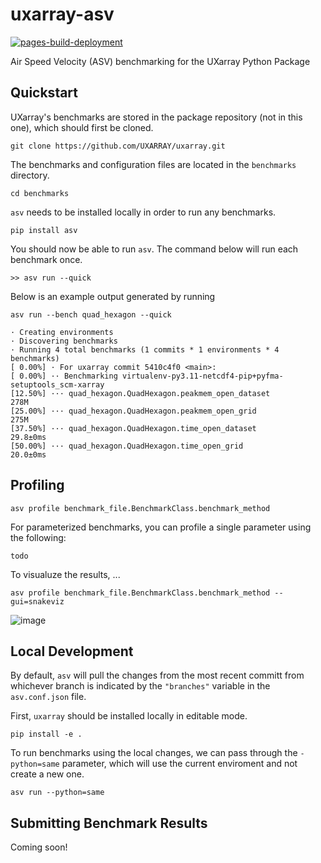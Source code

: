 # uxarray-asv
[![pages-build-deployment](https://github.com/UXARRAY/uxarray-asv/actions/workflows/pages/pages-build-deployment/badge.svg)](https://github.com/UXARRAY/uxarray-asv/actions/workflows/pages/pages-build-deployment)

Air Speed Velocity (ASV) benchmarking for the UXarray Python Package

## Quickstart

UXarray's benchmarks are stored in the package repository (not in this one), which should first be cloned. 
```
git clone https://github.com/UXARRAY/uxarray.git
```

The benchmarks and configuration files are located in the `benchmarks` directory.
```
cd benchmarks
```
`asv` needs to be installed locally in order to run any benchmarks. 
```
pip install asv
```
You should now be able to run `asv`. The command below will run each benchmark once. 
```
>> asv run --quick
```

Below is an example output generated by running
```
asv run --bench quad_hexagon --quick
```
```
· Creating environments
· Discovering benchmarks
· Running 4 total benchmarks (1 commits * 1 environments * 4 benchmarks)
[ 0.00%] · For uxarray commit 5410c4f0 <main>:
[ 0.00%] ·· Benchmarking virtualenv-py3.11-netcdf4-pip+pyfma-setuptools_scm-xarray
[12.50%] ··· quad_hexagon.QuadHexagon.peakmem_open_dataset                                                                                                               278M
[25.00%] ··· quad_hexagon.QuadHexagon.peakmem_open_grid                                                                                                                  275M
[37.50%] ··· quad_hexagon.QuadHexagon.time_open_dataset                                                                                                              29.8±0ms
[50.00%] ··· quad_hexagon.QuadHexagon.time_open_grid                                                                                                                 20.0±0ms
```

## Profiling
```
asv profile benchmark_file.BenchmarkClass.benchmark_method
```

For parameterized benchmarks, you can profile a single parameter using the following:

```
todo
```

To visualuze the results, ...
```
asv profile benchmark_file.BenchmarkClass.benchmark_method --gui=snakeviz
```

![image](https://github.com/user-attachments/assets/c0bfa596-7d86-413d-bf83-077f6e9d29ec)


## Local Development 

By default, `asv` will pull the changes from the most recent committ from whichever branch is indicated by the `"branches"` variable in the `asv.conf.json` file.

First, `uxarray` should be installed locally in editable mode.
```
pip install -e .
```


To run benchmarks using the local changes, we can pass through the ``-python=same`` parameter, which will use the current enviroment and not create a new one. 
```
asv run --python=same
```

## Submitting Benchmark Results

Coming soon! 














